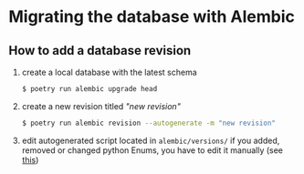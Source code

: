 # Migrating the database with Alembic

## How to add a database revision

1. create a local database with the latest schema

    ```bash
    $ poetry run alembic upgrade head
    ```

2. create a new revision titled _"new revision"_
    ```bash
    $ poetry run alembic revision --autogenerate -m "new revision"
    ```

3. edit autogenerated script located in `alembic/versions/`
   if you added, removed or changed python Enums, you have to edit it manually (see [this](https://github.com/sqlalchemy/alembic/issues/278))
